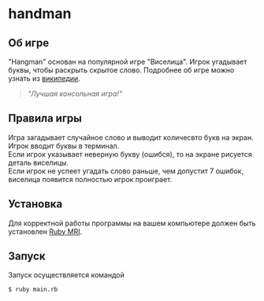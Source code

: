 # handman

## Об игре

"Hangman" основан на популярной игре "Виселица". Игрок угадывает буквы, чтобы раскрыть скрытое слово. 
Подробнее об игре можно узнать из [википедии](https://ru.wikipedia.org/wiki/Виселица_(игра)).

> *"Лучшая консольная игра!"*
## Правила игры

Игра загадывает случайное слово и выводит количесвто букв на экран.  
Игрок вводит буквы в терминал.    
Если игрок указывает неверную букву (ошибся), то на экране рисуется деталь виселицы.   
Если игрок не успеет угадать слово раньше, чем допустит 7 ошибок, виселица появится полностью игрок проиграет.

## Установка

Для корректной работы программы на вашем компьютере должен быть установлен [Ruby MRI](https://www.ruby-lang.org/en/).

## Запуск

Запуск осуществляется командой

```
$ ruby main.rb
```
